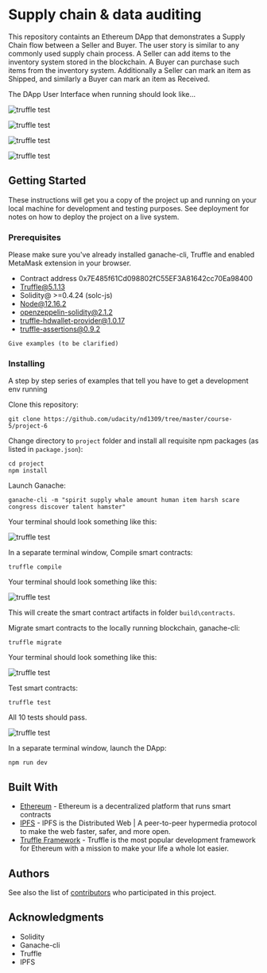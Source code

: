 # Supply chain & data auditing

This repository containts an Ethereum DApp that demonstrates a Supply Chain flow between a Seller and Buyer. The user story is similar to any commonly used supply chain process. A Seller can add items to the inventory system stored in the blockchain. A Buyer can purchase such items from the inventory system. Additionally a Seller can mark an item as Shipped, and similarly a Buyer can mark an item as Received.

The DApp User Interface when running should look like...

![truffle test](images/ftc_product_overview.png)

![truffle test](images/ftc_farm_details.png)

![truffle test](images/ftc_product_details.png)

![truffle test](images/ftc_transaction_history.png)


## Getting Started

These instructions will get you a copy of the project up and running on your local machine for development and testing purposes. See deployment for notes on how to deploy the project on a live system.

### Prerequisites

Please make sure you've already installed ganache-cli, Truffle and enabled MetaMask extension in your browser.

- Contract address 0x7E485f61Cd098802fC55EF3A81642cc70Ea98400
- Truffle@5.1.13 
- Solidity@ >=0.4.24 (solc-js)
- Node@12.16.2
- openzeppelin-solidity@2.1.2
- truffle-hdwallet-provider@1.0.17
- truffle-assertions@0.9.2

```
Give examples (to be clarified)
```

### Installing

A step by step series of examples that tell you have to get a development env running

Clone this repository:

```
git clone https://github.com/udacity/nd1309/tree/master/course-5/project-6
```

Change directory to ```project``` folder and install all requisite npm packages (as listed in ```package.json```):

```
cd project
npm install
```

Launch Ganache:

```
ganache-cli -m "spirit supply whale amount human item harsh scare congress discover talent hamster"
```

Your terminal should look something like this:

![truffle test](images/ganache-cli.png)

In a separate terminal window, Compile smart contracts:

```
truffle compile
```

Your terminal should look something like this:

![truffle test](images/truffle_compile.png)

This will create the smart contract artifacts in folder ```build\contracts```.

Migrate smart contracts to the locally running blockchain, ganache-cli:

```
truffle migrate
```

Your terminal should look something like this:

![truffle test](images/truffle_migrate.png)

Test smart contracts:

```
truffle test
```

All 10 tests should pass.

![truffle test](images/truffle_test.png)

In a separate terminal window, launch the DApp:

```
npm run dev
```

## Built With

* [Ethereum](https://www.ethereum.org/) - Ethereum is a decentralized platform that runs smart contracts
* [IPFS](https://ipfs.io/) - IPFS is the Distributed Web | A peer-to-peer hypermedia protocol
to make the web faster, safer, and more open.
* [Truffle Framework](http://truffleframework.com/) - Truffle is the most popular development framework for Ethereum with a mission to make your life a whole lot easier.


## Authors

See also the list of [contributors](https://github.com/your/project/contributors.md) who participated in this project.

## Acknowledgments

* Solidity
* Ganache-cli
* Truffle
* IPFS
